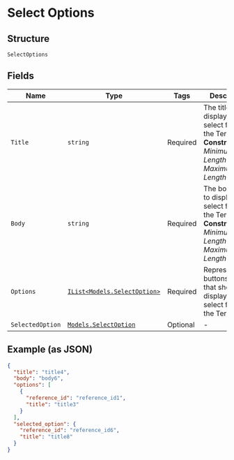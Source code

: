 
# Select Options

## Structure

`SelectOptions`

## Fields

| Name | Type | Tags | Description |
|  --- | --- | --- | --- |
| `Title` | `string` | Required | The title text to display in the select flow on the Terminal.<br>**Constraints**: *Minimum Length*: `1`, *Maximum Length*: `250` |
| `Body` | `string` | Required | The body text to display in the select flow on the Terminal.<br>**Constraints**: *Minimum Length*: `1`, *Maximum Length*: `10000` |
| `Options` | [`IList<Models.SelectOption>`](../../doc/models/select-option.md) | Required | Represents the buttons/options that should be displayed in the select flow on the Terminal. |
| `SelectedOption` | [`Models.SelectOption`](../../doc/models/select-option.md) | Optional | - |

## Example (as JSON)

```json
{
  "title": "title4",
  "body": "body6",
  "options": [
    {
      "reference_id": "reference_id1",
      "title": "title3"
    }
  ],
  "selected_option": {
    "reference_id": "reference_id6",
    "title": "title8"
  }
}
```

